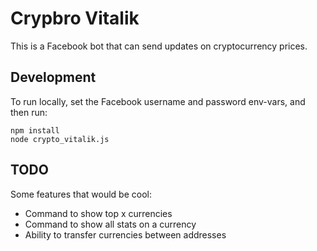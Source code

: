 # Crypbro Vitalik

This is a Facebook bot that can send updates on cryptocurrency prices.

## Development

To run locally, set the Facebook username and password env-vars, and then run:

```
npm install
node crypto_vitalik.js
```

## TODO

Some features that would be cool:
- Command to show top x currencies
- Command to show all stats on a currency
- Ability to transfer currencies between addresses
